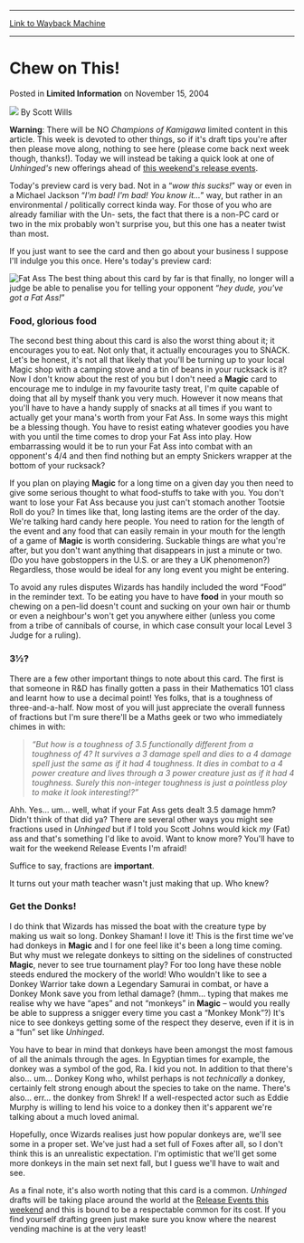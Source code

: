 
---
[Link to Wayback Machine](https://web.archive.org/web/20220128220513/https://magic.wizards.com/en/articles/archive/limited-information/chew-2004-11-15)

[_metadata_:author]:- "Scott Wills"
[_metadata_:description]:- "Warning: There will be NO Champions of Kamigawa limited content in this article. This week is devoted to other things, so if it's draft tips you're after then please move along, nothing to see here (please come back next week though, thanks!). Today we will instead be taking a quick look at one of Unhinged's new offerings ahead of this weekend's release events.Today's preview"
[_metadata_:generator]:- "Drupal 7 (http://drupal.org)"
[_metadata_:node]:- "622856"
[_metadata_:publish_date]:- "2004-11-15"
[_metadata_:source]:- "div-main-content"
[_metadata_:title]:- "Chew on This!"
[_metadata_:wayback_capture_timestamp]:- "2022-01-28 22:05:13"
[_metadata_:wayback_raw_url]:- "https://web.archive.org/web/20220128220513id_/https://magic.wizards.com/en/articles/archive/limited-information/chew-2004-11-15"
[_metadata_:wayback_url]:- "https://magic.wizards.com/en/articles/archive/limited-information/chew-2004-11-15"
---


Chew on This!
=============



 Posted in **Limited Information**
 on November 15, 2004 






![](https://media.magic.wizards.com/styles/auth_small/public/images/hero/wizardslogo_thumb.jpg)
By Scott Wills











**Warning**: There will be NO *Champions of Kamigawa* limited content in this article. This week is devoted to other things, so if it's draft tips you're after then please move along, nothing to see here (please come back next week though, thanks!). Today we will instead be taking a quick look at one of *Unhinged's* new offerings ahead of [this weekend's release events](http://archive.wizards.com/Magic/Magazine/Article.aspx?x=events/magic/prereleases).

Today's preview card is very bad. Not in a “*wow this sucks!*” way or even in a Michael Jackson “*I'm bad! I'm bad! You know it…*” way, but rather in an environmental / politically correct kinda way. For those of you who are already familiar with the Un- sets, the fact that there is a non-PC card or two in the mix probably won't surprise you, but this one has a neater twist than most.

If you just want to see the card and then go about your business I suppose I'll indulge you this once. Here's today's preview card:


![Fat Ass](http://gatherer.wizards.com/Handlers/Image.ashx?type=card&name=Fat+Ass)
The best thing about this card by far is that finally, no longer will a judge be able to penalise you for telling your opponent “*hey dude, you've got a Fat Ass!*”

### Food, glorious food

The second best thing about this card is also the worst thing about it; it encourages you to eat. Not only that, it actually encourages you to SNACK. Let's be honest, it's not all that likely that you'll be turning up to your local Magic shop with a camping stove and a tin of beans in your rucksack is it? Now I don't know about the rest of you but I don't need a **Magic** card to encourage me to indulge in my favourite tasty treat, I'm quite capable of doing that all by myself thank you very much. However it now means that you'll have to have a handy supply of snacks at all times if you want to actually get your mana's worth from your Fat Ass. In some ways this might be a blessing though. You have to resist eating whatever goodies you have with you until the time comes to drop your Fat Ass into play. How embarrassing would it be to run your Fat Ass into combat with an opponent's 4/4 and then find nothing but an empty Snickers wrapper at the bottom of your rucksack?

If you plan on playing **Magic** for a long time on a given day you then need to give some serious thought to what food-stuffs to take with you. You don't want to lose your Fat Ass because you just can't stomach another Tootsie Roll do you? In times like that, long lasting items are the order of the day. We're talking hard candy here people. You need to ration for the length of the event and any food that can easily remain in your mouth for the length of a game of **Magic** is worth considering. Suckable things are what you're after, but you don't want anything that disappears in just a minute or two. (Do you have gobstoppers in the U.S. or are they a UK phenomenon?) Regardless, those would be ideal for any long event you might be entering.

To avoid any rules disputes Wizards has handily included the word “Food” in the reminder text. To be eating you have to have **food** in your mouth so chewing on a pen-lid doesn't count and sucking on your own hair or thumb or even a neighbour's won't get you anywhere either (unless you come from a tribe of cannibals of course, in which case consult your local Level 3 Judge for a ruling).

### 3½?

There are a few other important things to note about this card. The first is that someone in R&D has finally gotten a pass in their Mathematics 101 class and learnt how to use a decimal point! Yes folks, that is a toughness of three-and-a-half. Now most of you will just appreciate the overall funness of fractions but I'm sure there'll be a Maths geek or two who immediately chimes in with: 


> 
> *“But how is a toughness of 3.5 functionally different from a toughness of 4? It survives a 3 damage spell and dies to a 4 damage spell just the same as if it had 4 toughness. It dies in combat to a 4 power creature and lives through a 3 power creature just as if it had 4 toughness. Surely this non-integer toughness is just a pointless ploy to make it look interesting!?”*
> 

Ahh. Yes... um… well, what if your Fat Ass gets dealt 3.5 damage hmm? Didn't think of that did ya? There are several other ways you might see fractions used in *Unhinged* but if I told you Scott Johns would kick *my* (Fat) ass and that's something I'd like to avoid. Want to know more? You'll have to wait for the weekend Release Events I'm afraid!

Suffice to say, fractions are **important**. 

It turns out your math teacher wasn't just making that up. Who knew?

### Get the Donks!

I do think that Wizards has missed the boat with the creature type by making us wait so long. Donkey Shaman! I love it! This is the first time we've had donkeys in **Magic** and I for one feel like it's been a long time coming. But why must we relegate donkeys to sitting on the sidelines of constructed **Magic**, never to see true tournament play? For too long have these noble steeds endured the mockery of the world! Who wouldn't like to see a Donkey Warrior take down a Legendary Samurai in combat, or have a Donkey Monk save you from lethal damage? (hmm… typing that makes me realise why we have “apes” and not “monkeys” in **Magic** – would you really be able to suppress a snigger every time you cast a “Monkey Monk”?) It's nice to see donkeys getting some of the respect they deserve, even if it is in a “fun” set like *Unhinged*.

You have to bear in mind that donkeys have been amongst the most famous of all the animals through the ages. In Egyptian times for example, the donkey was a symbol of the god, Ra. I kid you not. In addition to that there's also… um… Donkey Kong who, whilst perhaps is not *technically* a donkey, certainly felt strong enough about the species to take on the name. There's also… err… the donkey from Shrek! If a well-respected actor such as Eddie Murphy is willing to lend his voice to a donkey then it's apparent we're talking about a much loved animal.

Hopefully, once Wizards realises just how popular donkeys are, we'll see some in a proper set. We've just had a set full of Foxes after all, so I don't think this is an unrealistic expectation. I'm optimistic that we'll get some more donkeys in the main set next fall, but I guess we'll have to wait and see.

As a final note, it's also worth noting that this card is a common. *Unhinged* drafts will be taking place around the world at the [Release Events this weekend](http://archive.wizards.com/Magic/Magazine/Article.aspx?x=events/magic/prereleases) and this is bound to be a respectable common for its cost. If you find yourself drafting green just make sure you know where the nearest vending machine is at the very least!







